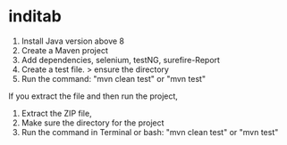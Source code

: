 # inditab

1. Install Java version above 8
2. Create a Maven project
3. Add dependencies, selenium, testNG, surefire-Report
4. Create a test file. > ensure the directory
5. Run the command:  "mvn clean test" or "mvn test"

If you extract the file and then run the project,
1. Extract the ZIP file,
2. Make sure the directory for the project
3. Run the command in Terminal or bash:  "mvn clean test" or "mvn test"